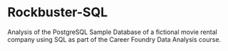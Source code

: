 # Rockbuster-SQL
Analysis of the PostgreSQL Sample Database of a fictional movie rental company using SQL as part of the Career Foundry Data Analysis course.
